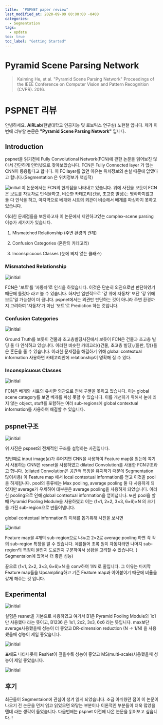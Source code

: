 ```yaml
---
title:  "PSPNET paper review"
last_modified_at: 2020-09-09 00:00:00 -0400
categories: 
  - Segmentation
tags:
  - update
toc: true
toc_label: "Getting Started"
---
```


# Pyramid Scene Parsing Network
> Kaiming He, et al. "Pyramid Scene Parsing Network" Proceedings of the IEEE Conference on Computer Vision and Pattern Recognition (CVPR). 2016.


# PSPNET 리뷰

안녕하세요. **AiRLab**(한밭대학교 인공지능 및 로보틱스 연구실) 노현철 입니다. 
제가 이번에 리뷰할 논문은 **"Pyramid Scene Parsing Network"** 입니다.


## Introduction

pspnet을 읽기전에 Fully Convolutional Network(FCN)에 관한 논문을 읽어보진 않아서 간단하게 인터넷으로 찾아보았습니다. FCN은 Fully Connected layer 가 없는 CNN이 통용됩다고 합니다. 이 FC layer를 없앤 이유는 위치정보의 손실 때문에 없앴다고 합니다.(Segmentation 은 위치정보가 핵심적)


![initial](https://user-images.githubusercontent.com/53032349/92394332-5430f000-f15c-11ea-9ceb-71dcce618f62.PNG)
이 논문에서는 FCN의 한계점을 나타내고 있습니다. 위에 사진을 보듯이 FCN은 보트를 자동차로 인식을하고, 비슷한 카테고리(건물, 초고층 빌딩)는 명확하지않고 둘 다 인식을 하고, 마지막으로 베개와 시트의 외관이 비슷해서 베개를 파싱하지 못하고 있습니다. 

이러한 문제점들을 보완하고자 이 논문에서 제안하고있는 complex-scene parsing 이슈가 세가지가 있습니다.

1) Mismatched Relationship (주변 환경의 관계)

2) Confusion Categories (혼란의 카테고리)

3) Inconspicuous Classes (눈에 띄지 않는 클래스)

### Mismatched Relationship

![initial](https://user-images.githubusercontent.com/53032349/92394683-edf89d00-f15c-11ea-87a0-91ce2a794f11.PNG)

FCN은 '보트'를 '자동차'로 인식을 하였습니다. 이것은 단순히 외관으로만 판단하였기 때문에 틀렸다 라고 볼 수 있습니다. 하지만 일반적으로 '강 위에 자동차' 보단 '강 위에 보트'일 가능성이 더 큽니다. pspnet에서는 외관만 판단하는 것이 아니라 주변 환경까지 고려하여 '자동차'가 아닌 '보트'로 Prediction 하는 것입니다.

### Confusion Categories

![initial](https://user-images.githubusercontent.com/53032349/92394710-fcdf4f80-f15c-11ea-9c29-767a998166df.PNG)

Ground Truth를 보듯이 건물과 초고층빌딩사진에서 보듯이 FCN은 건물과 초고층 빌딩 둘 다 인식하고 있습니다. 이러한 비슷한 카테고리{(건물, 초고층 빌딩),(들판, 땅)}들은 혼돈을 줄 수 있습니다. 이러한 문제점을 해결하기 위해 global contextual information 사용하면 카테고리안에 relationship이 명확해 질 수 있다.

### Inconspicuous Classes

![initial](https://user-images.githubusercontent.com/53032349/92394735-08327b00-f15d-11ea-91ca-0ff6552dfc54.PNG)

FCN은 베개와 시트의 유사한 외관으로 인해 구별을 못하고 있습니다. 이는 global scene category를 보면 베개를 파싱 못할 수 있습니다. 이를 개선하기 위해서  눈에 띄지 않는 object, stuff를 포함하는 여러 sub-regions에 global contextual information를 사용하여 해결할 수 있습니다.

## pspnet구조

![initial](https://user-images.githubusercontent.com/53032349/92394756-12547980-f15d-11ea-889a-aadefc87a431.PNG)

위 사진은 pspnet의 전체적인 구조를 설명하는 사진입니다. 

첫번째로 input image(a)가 주어지면 CNN을 사용하여 Feature map을 얻는데 여기서 사용하는 CNN은 resnet을 사용하였고 dilated Convolution를 사용한 FCN구조라고 합니다. (dilated Convolution은 공간적 특징을 유지하기 때문에 Segmentation 많이사용) 이 Feature map 에서 local contextual information를 얻고 이것을 pool을 하게됩니다. pool의 종류에는 Max pooling, average pooling 둘 다 사용하게 되었지만 average가 우세하여 대부분은 average pooling을 사용하게 되었습니다. 이러한 pooling으로 인해 global contextual information을 얻어냅니다. 또한 pool을 할때 Pyramid Pooling Module을 사용하였고 이는 (1×1, 2×2, 3×3, 6×6)×N 의 크기를 가진 sub-region으로 만들어냅니다. 

global contextual information의 이해를 돕기위해 사진을 보시면

![initial](https://user-images.githubusercontent.com/53032349/92394782-1c767800-f15d-11ea-9446-eeef338cba4c.png)

Feature map을 4개의 sub-region으로 나누고 2×2로 average pooling 하면 각 각의 sub-region 특징을 알 수 있습니다. 예를들어 초록 원이 자동차라면 나머지 sub-region의 특징이 물인지 도로인지 구분하여서 상황을 고려할 수 있습니다. ( Segmentaion에 있어서 더 좋은 성능)

끝으로 (1×1, 2×2, 3×3, 6×6)×N 을 conv하여 1/N 로 줄입니다. 그 이유는 마지막 Feature map들을 Upsampling하고 기존 Feature map과 이어붙이기 때문에 비율을 같게 해주는 것 입니다. 

## Experimental

![initial](https://user-images.githubusercontent.com/53032349/92394801-26987680-f15d-11ea-9d46-67ed5cf90ef7.PNG)

실험은 resnet을 기본으로 사용하였고 여기서 B1은 Pyramid Pooling Module의 1x1만 사용했다 라는 뜻이고, B1236 은 1x1, 2x2, 3x3, 6x6 라는 뜻입니다. max보단 average사용했을때 성능이 더 좋았고 DR-dimension reduction (N -> 1/N) 을 사용했을때 성능이 제일 좋았습니다. 

![initial](https://user-images.githubusercontent.com/53032349/92394815-2ef0b180-f15d-11ea-95e1-3ce370e3894b.PNG)

표에도 나타나듯이 ResNet이 깊을수록 성능이 좋았고 MS(multi-scale)사용했을때 성능이 제일 좋았습니다.

![initial](https://user-images.githubusercontent.com/53032349/92394835-37e18300-f15d-11ea-8e2f-32e1bc624353.PNG)
## 후기
최근들어 Segmentaion에 관심이 생겨 읽게 되었습니다. 조금 아쉬웠던 점이 이 논문이 나오기 전 논문을 먼저 읽고 읽었으면 와닿는 부분이나 이론적인 부분들이 더욱 많았을텐데 라는 생각이 들었습니다. 다음번에는 pspnet 이전에 나온 논문을 읽어보고 싶습니다..!
